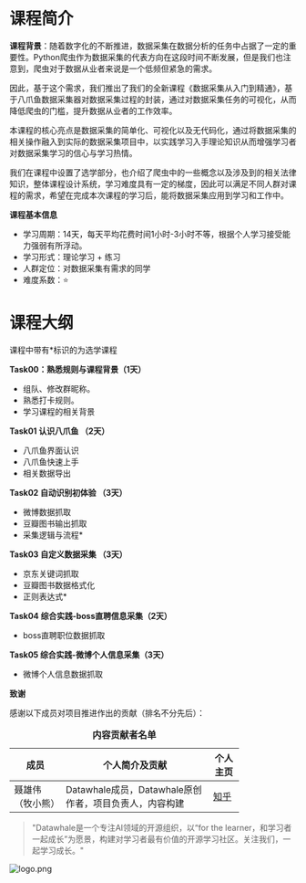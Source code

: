 ﻿# 课程简介

**课程背景**：随着数字化的不断推进，数据采集在数据分析的任务中占据了一定的重要性。Python爬虫作为数据采集的代表方向在这段时间不断发展，但是我们也注意到，爬虫对于数据从业者来说是一个低频但紧急的需求。

因此，基于这个需求，我们推出了我们的全新课程《数据采集从入门到精通》，基于八爪鱼数据采集器对数据采集过程的封装，通过对数据采集任务的可视化，从而降低爬虫的门槛，提升数据从业者的工作效率。

本课程的核心亮点是数据采集的简单化、可视化以及无代码化，通过将数据采集的相关操作融入到实际的数据采集项目中，以实践学习入手理论知识从而增强学习者对数据采集学习的信心与学习热情。

我们在课程中设置了选学部分，也介绍了爬虫中的一些概念以及涉及到的相关法律知识，整体课程设计系统，学习难度具有一定的梯度，因此可以满足不同人群对课程的需求，希望在完成本次课程的学习后，能将数据采集应用到学习和工作中。

**课程基本信息**

- 学习周期：14天，每天平均花费时间1小时-3小时不等，根据个人学习接受能力强弱有所浮动。
- 学习形式：理论学习 + 练习
- 人群定位：对数据采集有需求的同学
- 难度系数：⭐

# 课程大纲

课程中带有*标识的为选学课程

**Task00：熟悉规则与课程背景（1天）**

- 组队、修改群昵称。
- 熟悉打卡规则。
- 学习课程的相关背景

**Task01 认识八爪鱼 （2天）**

- 八爪鱼界面认识
- 八爪鱼快速上手
- 相关数据导出

**Task02 自动识别初体验 （3天）**

- 微博数据抓取
- 豆瓣图书输出抓取
- 采集逻辑与流程*

**Task03 自定义数据采集 （3天）**

- 京东关键词抓取
- 豆瓣图书数据格式化
- 正则表达式*

**Task04  综合实践-boss直聘信息采集（2天）**

- boss直聘职位数据抓取

**Task05  综合实践-微博个人信息采集（3天）**

- 微博个人信息数据抓取

**致谢**

感谢以下成员对项目推进作出的贡献（排名不分先后）：

<table align="center" style="width:80%;">
  <caption><b>内容贡献者名单</b></caption>
<thead>
  <tr>
    <th>成员</th>
    <th>个人简介及贡献</th>
    <th>个人主页</th>
  </tr>
</thead>
<tbody>
  <tr>
    <td><span style="font-weight:normal;font-style:normal;text-decoration:none">聂雄伟（牧小熊）</span></td>
    <td><span style="font-weight:normal;font-style:normal;text-decoration:none">Datawhale成员，Datawhale原创作者，项目负责人，内容构建 </td>
    <td><a href="https://www.zhihu.com/people/muxiaoxiong">知乎</a></td>
  </tr>
</tbody>
</table> 

> "Datawhale是一个专注AI领域的开源组织，以“for the learner，和学习者一起成长”为愿景，构建对学习者最有价值的开源学习社区。关注我们，一起学习成长。"

![logo.png](https://camo.githubusercontent.com/8578ee173c78b587d5058439bbd0b98fa39c173def229a8c3d957e62aac0b649/68747470733a2f2f696d672d626c6f672e6373646e696d672e636e2f323032303039313330313032323639382e706e67237069635f63656e746572)

